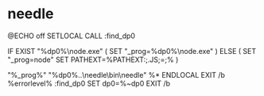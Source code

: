 # needle

@ECHO off SETLOCAL CALL :find\_dp0

IF EXIST "%dp0%\node.exe" \( SET "\_prog=%dp0%\node.exe" \) ELSE \( SET "\_prog=node" SET PATHEXT=%PATHEXT:;.JS;=;% \)

"%\_prog%" "%dp0%..\needle\bin\needle" %\* ENDLOCAL EXIT /b %errorlevel% :find\_dp0 SET dp0=%~dp0 EXIT /b

